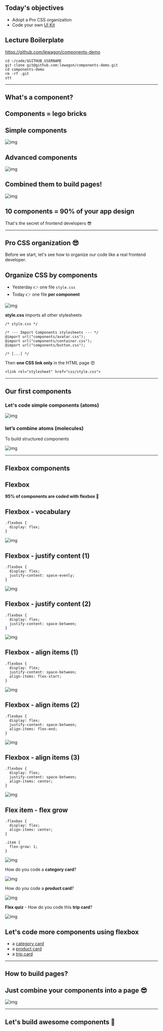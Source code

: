 ## Today's objectives

- Adopt a Pro CSS organization
- Code your own [UI Kit](https://uikit.lewagon.com/)

## Lecture Boilerplate

https://github.com/lewagon/components-demo

```
cd ~/code/$GITHUB_USERNAME
git clone git@github.com:lewagon/components-demo.git
cd components-demo
rm -rf .git
stt
```

------

## What's a component?

## Components = lego bricks

## Simple components

![img](css-components/simple-components-57a5bb471c94ebc54d795830e05990f304def9fd936ee53e8bdd17523976b8ea.png)

## Advanced components

![img](css-components/advanced-components-ebfd05e6e227cee34b96a4871ec66fb559f02eaee47441d325ad46222bef2650.png)

## Combined them to build pages!

![img](css-components/combining-components-5b68786b1767b12677d7bd9d71bf8232bf7a4edcb106f71963347fd297b35ef2.png)

## 10 components = 90% of your app design

That's the secret of frontend developers 😎

------

## Pro CSS organization 😎

Before we start, let's see how to organize our code like a real frontend developer.

## Organize CSS by components

- Yesterday 👉 one file `style.css`
- Today 👉 one file **per component**

![img](css-components/css-components-organisation-286e5b2462df890d302b823d777e19ceca888457e7a997efb5cafdaa364f10dc.png)

**style.css** imports all other stylesheets

```
/* style.css */

/* --- Import Components stylesheets --- */
@import url("components/avatar.css");
@import url("components/container.css");
@import url("components/button.css");

/* [...] */
```

Then **one CSS link only** in the HTML page 😍

```
<link rel="stylesheet" href="css/style.css">
```

------

## Our first components

### Let's code simple components (atoms)

![img](css-components/simple-components-57a5bb471c94ebc54d795830e05990f304def9fd936ee53e8bdd17523976b8ea.png)

### let’s combine atoms (molecules)

To build structured components

![img](css-components/banner-structure-30e89ea5402907233254a1053b289297cdadcc5b55e989bb1a1718428d1af812.png)

------

## Flexbox components

## Flexbox

**95% of components are coded with flexbox 💪**

## Flexbox - vocabulary

```
.flexbox {
  display: flex;
}
```

![img](css-components/flex-vocabulary-b67ac84fdb99b120cbdfda19165762fcae5357d98cad1d33885b3a59fae7cb40.png)

## Flexbox - justify content (1)

```
.flexbox {
  display: flex;
  justify-content: space-evenly;
}
```

![img](css-components/flex-justify-f02ed501a0c97c7d7a978b7db32587993c72a6e65efee557f50b4da34ac6341f.png)

## Flexbox - justify content (2)

```
.flexbox {
  display: flex;
  justify-content: space-between;
}
```

![img](css-components/flex-justify-2-9b34bd3a0c6e9ad4ff33ea4281f4e8d909b10726d8c57d910c818c932e06391f.png)

## Flexbox - align items (1)

```
.flexbox {
  display: flex;
  justify-content: space-between;
  align-items: flex-start;
}
```

![img](css-components/flex-align-7eb6fee57364370ec0ee54343d1cb3955a04909e1804a8ef6bc51b970c3570a4.png)

## Flexbox - align items (2)

```
.flexbox {
  display: flex;
  justify-content: space-between;
  align-items: flex-end;
}
```

![img](css-components/flex-align-2-2cfbab1c129a516d473ad2073a74d06038114e5dcd1d0136776e092dfae26b48.png)

## Flexbox - align items (3)

```
.flexbox {
  display: flex;
  justify-content: space-between;
  align-items: center;
}
```

![img](css-components/flex-align-3-816e7672fc429c1858f66656105469874b841bc7e7e8490d313433d831065f5d.png)

## Flex item - flex grow

```
.flexbox {
  display: flex;
  align-items: center;
}

.item {
  flex-grow: 1;
}
```

![img](css-components/flex-item-0a9e08ae11b121f58816d2cd57c4e7d67760923a89b36e1f17d9489699715b85.png)

How do you code a **category card**?

![img](css-components/card-category-structure-0180b8d23fc791495fe22542ba061d93d7a1b5010da5c0014486667684b150e6.png)

How do you code a **product card**?

![img](css-components/card-product-structure-fa22ca13cb0bcecb02dac79f5edda42ece3baeea85327651425051067c1920d8.png)

**Flex quiz** - How do you code this **trip card**?

![img](css-components/card-trip-structure-aba2c73ef6c28b439685fb0eae5ab608aa96c1a414a4423ffd144aaa76c7f1de.png)

## Let's code more components using flexbox

- a [category card](https://uikit.lewagon.com/documentation#cards)
- a [product card](https://uikit.lewagon.com/documentation#cards)
- a [trip card](https://uikit.lewagon.com/documentation#cards)

------

## How to build pages?

## Just combine your components into a page 😎

![img](css-components/page-with-components-b0394dd137267b31833c26e17fd3780d6a8e5a54290b843117afe72dfe24f60b.png)

------

## Let's build awesome components 🚀
